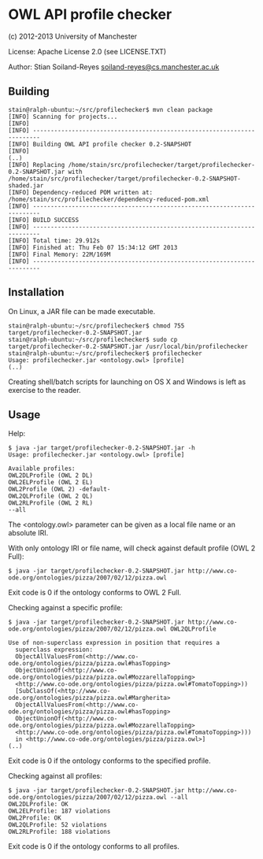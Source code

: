OWL API profile checker
=======================

(c) 2012-2013 University of Manchester

License: Apache License 2.0 (see LICENSE.TXT)

Author: Stian Soiland-Reyes <soiland-reyes@cs.manchester.ac.uk>



Building
--------

    stain@ralph-ubuntu:~/src/profilechecker$ mvn clean package
    [INFO] Scanning for projects...
    [INFO]                                                                         
    [INFO] ------------------------------------------------------------------------
    [INFO] Building OWL API profile checker 0.2-SNAPSHOT
    [INFO] 
    (..)
    [INFO] Replacing /home/stain/src/profilechecker/target/profilechecker-0.2-SNAPSHOT.jar with /home/stain/src/profilechecker/target/profilechecker-0.2-SNAPSHOT-shaded.jar
    [INFO] Dependency-reduced POM written at: /home/stain/src/profilechecker/dependency-reduced-pom.xml
    [INFO] ------------------------------------------------------------------------
    [INFO] BUILD SUCCESS
    [INFO] ------------------------------------------------------------------------
    [INFO] Total time: 29.912s
    [INFO] Finished at: Thu Feb 07 15:34:12 GMT 2013
    [INFO] Final Memory: 22M/169M
    [INFO] ------------------------------------------------------------------------



Installation
------------    

On Linux, a JAR file can be made executable.

    stain@ralph-ubuntu:~/src/profilechecker$ chmod 755 target/profilechecker-0.2-SNAPSHOT.jar
    stain@ralph-ubuntu:~/src/profilechecker$ sudo cp target/profilechecker-0.2-SNAPSHOT.jar /usr/local/bin/profilechecker
    stain@ralph-ubuntu:~/src/profilechecker$ profilechecker 
    Usage: profilechecker.jar <ontology.owl> [profile]
    (..)


Creating shell/batch scripts for launching on OS X and Windows is left
as exercise to the reader.


Usage
-----

Help:

    $ java -jar target/profilechecker-0.2-SNAPSHOT.jar -h
    Usage: profilechecker.jar <ontology.owl> [profile]

    Available profiles:
    OWL2DLProfile (OWL 2 DL)
    OWL2ELProfile (OWL 2 EL)
    OWL2Profile (OWL 2) -default-
    OWL2QLProfile (OWL 2 QL)
    OWL2RLProfile (OWL 2 RL)
    --all


The <ontology.owl> parameter can be given as a local file name or an
absolute IRI.

With only ontology IRI or file name, will check against default profile
(OWL 2 Full):

    $ java -jar target/profilechecker-0.2-SNAPSHOT.jar http://www.co-ode.org/ontologies/pizza/2007/02/12/pizza.owl

Exit code is 0 if the ontology conforms to OWL 2 Full.    


Checking against a specific profile:    

    $ java -jar target/profilechecker-0.2-SNAPSHOT.jar http://www.co-ode.org/ontologies/pizza/2007/02/12/pizza.owl OWL2QLProfile

    Use of non-superclass expression in position that requires a
      superclass expression:
      ObjectAllValuesFrom(<http://www.co-ode.org/ontologies/pizza/pizza.owl#hasTopping>
      ObjectUnionOf(<http://www.co-ode.org/ontologies/pizza/pizza.owl#MozzarellaTopping>
      <http://www.co-ode.org/ontologies/pizza/pizza.owl#TomatoTopping>))
      [SubClassOf(<http://www.co-ode.org/ontologies/pizza/pizza.owl#Margherita>
      ObjectAllValuesFrom(<http://www.co-ode.org/ontologies/pizza/pizza.owl#hasTopping>
      ObjectUnionOf(<http://www.co-ode.org/ontologies/pizza/pizza.owl#MozzarellaTopping>
      <http://www.co-ode.org/ontologies/pizza/pizza.owl#TomatoTopping>)))
      in <http://www.co-ode.org/ontologies/pizza/pizza.owl>] 
    (..)


Exit code is 0 if the ontology conforms to the specified profile.


Checking against all profiles:


    $ java -jar target/profilechecker-0.2-SNAPSHOT.jar http://www.co-ode.org/ontologies/pizza/2007/02/12/pizza.owl --all
    OWL2DLProfile: OK
    OWL2ELProfile: 187 violations
    OWL2Profile: OK
    OWL2QLProfile: 52 violations
    OWL2RLProfile: 188 violations

Exit code is 0 if the ontology conforms to all profiles.

